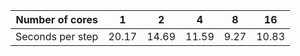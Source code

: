 | Number of cores  |   1   |   2   |   4   |   8   |  16   |
|------------------|:-----:|:-----:|:-----:|:-----:|:-----:|
| Seconds per step | 20.17 | 14.69 | 11.59 |  9.27 | 10.83 |
